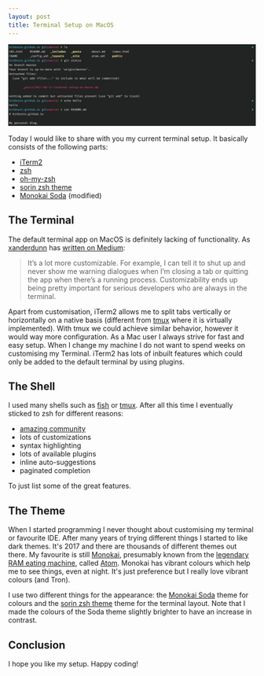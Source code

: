 ```yaml
---
layout: post
title: Terminal Setup on MacOS
---
```


![terminal-example](/public/media/macos-terminal-example.png)

Today I would like to share with you my current terminal setup. It basically consists of the following parts:

* [iTerm2](https://www.iterm2.com)
* [zsh](http://www.zsh.org)
* [oh-my-zsh](http://ohmyz.sh)
* [sorin zsh theme](https://cloud.githubusercontent.com/assets/2618447/6316762/51f34624-ba00-11e4-948a-6ac65a49f8c5.png)
* [Monokai Soda](https://github.com/deepsweet/Monokai-Soda-iTerm) (modified)

## The Terminal

The default terminal app on MacOS is definitely lacking of functionality. As [xanderdunn](https://medium.com/@xanderdunn) has [written on Medium](https://medium.com/@xanderdunn/iterm2-vs-terminal-c06976f106ef):

> It’s a lot more customizable. For example, I can tell it to shut up and never show me warning dialogues when I’m closing a tab or quitting the app when there’s a running process. Customizability ends up being pretty important for serious developers who are always in the terminal.

Apart from customisation, iTerm2 allows me to split tabs vertically or horizontally on a native basis (different from [tmux](https://gist.github.com/simme/1297707) where it is virtually implemented). With tmux we could achieve similar behavior, however it would way more configuration. As a Mac user I always strive for fast and easy setup. When I change my machine I do not want to spend weeks on customising my Terminal. iTerm2 has lots of inbuilt features which could only be added to the default terminal by using plugins.

## The Shell

I used many shells such as [fish](https://fishshell.com/) or [tmux](https://gist.github.com/MohamedAlaa/2961058). After all this time I eventually sticked to zsh for different reasons:

* [amazing community](http://ohmyz.sh/community)
* lots of customizations
* syntax highlighting
* lots of available plugins
* inline auto-suggestions
* paginated completion

To just list some of the great features.

## The Theme

When I started programming I never thought about customising my terminal or favourite IDE. After many years of trying different things I started to like dark themes. It's 2017 and there are thousands of different themes out there. My favourite is still [Monokai](https://atom.io/themes/monokai), presumably known from the [legendary RAM eating machine](https://josephg.com/blog/electron-is-flash-for-the-desktop), called [Atom](https://atom.io). Monokai has vibrant colours which help me to see things, even at night. It's just preference but I really love vibrant colours (and Tron).

I use two different things for the appearance: the [Monokai Soda](https://github.com/deepsweet/Monokai-Soda-iTerm) theme for colours and the [sorin zsh theme](https://cloud.githubusercontent.com/assets/2618447/6316762/51f34624-ba00-11e4-948a-6ac65a49f8c5.png) theme for the terminal layout. Note that I made the colours of the Soda theme slightly brighter to have an increase in contrast.

## Conclusion

I hope you like my setup. Happy coding!
